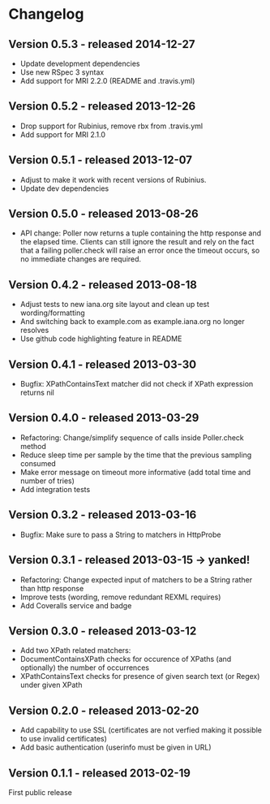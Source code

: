 Changelog
=========

Version 0.5.3 - released 2014-12-27
-------------

* Update development dependencies
* Use new RSpec 3 syntax
* Add support for MRI 2.2.0 (README and .travis.yml)

Version 0.5.2 - released 2013-12-26
-------------

* Drop support for Rubinius, remove rbx from .travis.yml
* Add support for MRI 2.1.0

Version 0.5.1 - released 2013-12-07
-------------

* Adjust to make it work with recent versions of Rubinius.
* Update dev dependencies

Version 0.5.0 - released 2013-08-26
-------------

* API change: Poller now returns a tuple containing the http response and the elapsed time. Clients can still ignore the result and rely on the fact that a failing poller.check will raise an error once the timeout occurs, so no immediate changes are required.

Version 0.4.2 - released 2013-08-18
-------------

* Adjust tests to new iana.org site layout and clean up test wording/formatting
* And switching back to example.com as example.iana.org no longer resolves
* Use github code highlighting feature in README

Version 0.4.1 - released 2013-03-30
-------------

* Bugfix: XPathContainsText matcher did not check if XPath expression returns nil

Version 0.4.0 - released 2013-03-29
-------------

* Refactoring: Change/simplify sequence of calls inside Poller.check method
* Reduce sleep time per sample by the time that the previous sampling consumed
* Make error message on timeout more informative (add total time and number of tries)
* Add integration tests

Version 0.3.2 - released 2013-03-16
-------------

* Bugfix: Make sure to pass a String to matchers in HttpProbe

Version 0.3.1 - released 2013-03-15 -> yanked!
-------------

* Refactoring: Change expected input of matchers to be a String rather than http response
* Improve tests (wording, remove redundant REXML requires)
* Add Coveralls service and badge

Version 0.3.0 - released 2013-03-12
-------------

* Add two XPath related matchers:
 * DocumentContainsXPath checks for occurence of XPaths (and optionally) the number of occurrences
 * XPathContainsText checks for presence of given search text (or Regex) under given XPath

Version 0.2.0 - released 2013-02-20
-------------

* Add capability to use SSL (certificates are not verfied making it possible to use invalid certificates)
* Add basic authentication (userinfo must be given in URL)


Version 0.1.1 - released 2013-02-19
-------------

First public release
